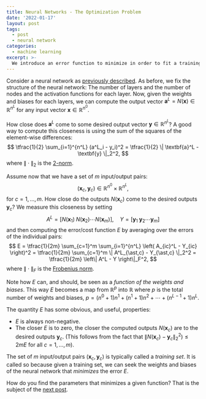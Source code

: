 ```yaml
---
title: Neural Networks - The Optimization Problem
date: '2022-01-17'
layout: post
tags:
  - post
  - neural network
categories:
  - machine learning
excerpt: >-
  We introduce an error function to minimize in order to fit a training set as best as possible.
---
```

Consider a neural network as [previously described](/blog/2023/01/neural-networks-02-the-model).
As before, we fix the structure of the neural network: The number of layers and the number of
nodes and the activation functions for each layer. Now, given the weights and biases
for each layers, we can compute the output vector
$\textbf{a}^L = N(\textbf{x}) \in \mathbb{R}^{n^L}$ for any input vector
$\textbf{x} \in \mathbb{R}^{n^0}$.

How close does $\textbf{a}^L$ come to some desired output vector $\textbf{y} \in \mathbb{R}^{n^L}$?
A good way to compute this closeness is using the sum of the squares of the element-wise differences:
$$
\tfrac{1}{2} \sum_{i=1}^{n^L} (a^L_i - y_i)^2 = \tfrac{1}{2} \| \textbf{a}^L - \textbf{y} \|_2^2,
$$
where $\|\cdot\|_2$ is the [2-norm](https://en.wikipedia.org/wiki/Lp_space#The_p-norm_in_finite_dimensions).

Assume now that we have a set of $m$ input/output pairs:
$$
(\textbf{x}_c, \textbf{y}_c) \in \mathbb{R}^{n^0} \times \mathbb{R}^{n^L},
$$
for $c=1,\ldots,m$.
How close do the outputs $N(\textbf{x}_c)$ come to the desired outputs $\textbf{y}_c$?
We measure this closeness by setting
$$
A^L = [N(\textbf{x}_1) \; N(\textbf{x}_2) \cdots N(\textbf{x}_m)], \quad
Y = [\textbf{y}_1 \; \textbf{y}_2 \cdots \textbf{y}_m]
$$
and then computing the error/cost function $E$ by averaging over the errors of the individual pairs:
$$
E = \tfrac{1}{2m} \sum_{c=1}^m \sum_{i=1}^{n^L} \left( A_{ic}^L - Y_{ic} \right)^2
= \tfrac{1}{2m} \sum_{c=1}^m \| A^L_{\ast,c} - Y_{\ast,c} \|_2^2
= \tfrac{1}{2m} \left\| A^L - Y \right\|_F^2,
$$
where $\|\cdot\|_F$ is the [Frobenius norm](https://en.wikipedia.org/wiki/Matrix_norm#Frobenius_norm).

Note how $E$ can, and should, be seen as a *function of the weights and biases*. This way $E$ becomes
a map from $\mathbb{R}^p$ into $\mathbb{R}$ where $p$ is the total number of weights and biases,
$p=(n^0+1)n^1 + (n^1+1)n^2 + \cdots + (n^{L-1}+1)n^L$.

The quantity $E$ has some obvious, and useful, properties:
- $E$ is always non-negative.
- The closer $E$ is to zero, the closer the computed outputs $N(\textbf{x}_c)$ are to the desired outputs $\textbf{y}_c$.
  (This follows from the fact that $\| N(\textbf{x}_c) - \textbf{y}_c \|_2^2) \leq 2m E$ for all $c=1,\ldots,m$).

The set of $m$ input/output pairs $(\textbf{x}_c, \textbf{y}_c)$ is typically called
a *training set*. It is called so because given a training set, we can seek the weights and biases of
the neural network that *minimizes* the error $E$.

How do you find the parameters that minimizes a given function? That is the subject of the
[next post](/blog/2023/01/neural-networks-05-gradient-descent).
